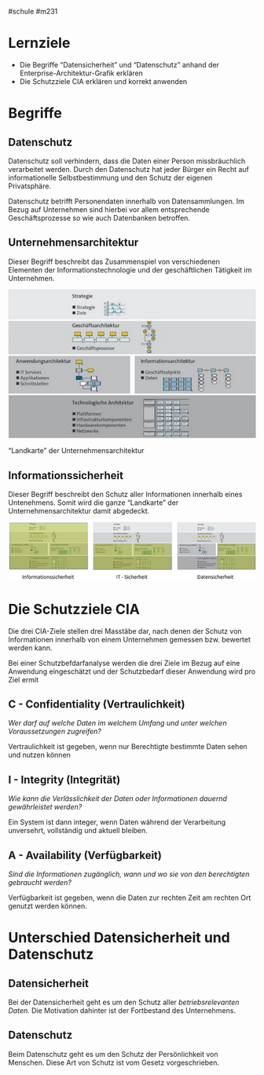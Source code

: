 #schule 
#m231
# Lernziele

- Die Begriffe “Datensicherheit” und “Datenschutz” anhand der Enterprise-Architektur-Grafik erklären
- Die Schutzziele CIA erklären und korrekt anwenden

# Begriffe

## Datenschutz

Datenschutz soll verhindern, dass die Daten einer Person missbräuchlich verarbeitet werden. Durch den Datenschutz hat jeder Bürger ein Recht auf informationelle Selbstbestimmung und den Schutz der eigenen Privatsphäre.

Datenschutz betrifft Personendaten innerhalb von Datensammlungen. Im Bezug auf Unternehmen sind hierbei vor allem entsprechende Geschäftsprozesse so wie auch Datenbanken betroffen.

## Unternehmensarchitektur

Dieser Begriff beschreibt das Zusammenspiel von verschiedenen Elementen der Informationstechnologie und der geschäftlichen Tätigkeit im Unternehmen.

![“Landkarte” der Unternehmensarchitektur](Schulmodule/M231%20-%20Datenschutz%20und%20Datensicherheit%20anwenden/Fotos%20&%20PDFs/Untitled%202.png)

“Landkarte” der Unternehmensarchitektur

## Informationssicherheit

Dieser Begriff beschreibt den Schutz aller Informationen innerhalb eines Untenehmens. Somit wird die ganze “Landkarte” der Unternehmensarchitektur damit abgedeckt. 

![Untitled](Schulmodule/M231%20-%20Datenschutz%20und%20Datensicherheit%20anwenden/Fotos%20&%20PDFs/Untitled%201.png)

# Die Schutzziele CIA

Die drei CIA-Ziele stellen drei Masstäbe dar, nach denen der Schutz von Informationen innerhalb von einem Unternehmen gemessen bzw. bewertet werden kann.

Bei einer Schutzbefdarfanalyse werden die drei Ziele im Bezug auf eine Anwendung eingeschätzt und der Schutzbedarf dieser Anwendung wird pro Ziel ermit

## C - Confidentiality (Vertraulichkeit)

*Wer darf auf welche Daten im welchem Umfang und unter welchen Voraussetzungen zugreifen?*

Vertraulichkeit ist gegeben, wenn nur Berechtigte bestimmte Daten sehen und nutzen können

## I - Integrity (Integrität)

*Wie kann die Verlässlichkeit der Daten oder Informationen dauernd gewährleistet werden?*

Ein System ist dann integer, wenn Daten während der Verarbeitung unversehrt, vollständig und aktuell bleiben.

## A - Availability (Verfügbarkeit)

*Sind die Informationen zugänglich, wann und wo sie von den berechtigten gebraucht werden?*

Verfügbarkeit ist gegeben, wenn die Daten zur rechten Zeit am rechten Ort genutzt werden können.

# Unterschied Datensicherheit und Datenschutz

## Datensicherheit

Bei der Datensicherheit geht es um den Schutz aller *betriebsrelevanten Daten.* Die Motivation dahinter ist der Fortbestand des Unternehmens.

## Datenschutz

Beim Datenschutz geht es um den Schutz der Persönlichkeit von Menschen. Diese Art von Schutz ist vom Gesetz vorgeschrieben.